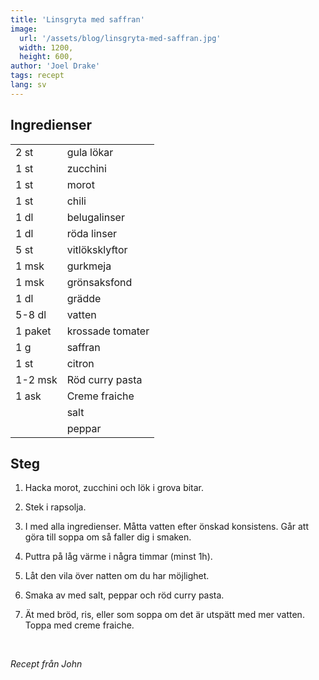 ```yaml
---
title: 'Linsgryta med saffran'
image:
  url: '/assets/blog/linsgryta-med-saffran.jpg'
  width: 1200,
  height: 600,
author: 'Joel Drake'
tags: recept
lang: sv
---
```


## Ingredienser

|         |                  |
| ------- | ---------------- |
| 2 st    | gula lökar       |
| 1 st    | zucchini         |
| 1 st    | morot            |
| 1 st    | chili            |
| 1 dl    | belugalinser     |
| 1 dl    | röda linser      |
| 5 st    | vitlöksklyftor   |
| 1 msk   | gurkmeja         |
| 1 msk   | grönsaksfond     |
| 1 dl    | grädde           |
| 5-8 dl  | vatten           |
| 1 paket | krossade tomater |
| 1 g     | saffran          |
| 1 st    | citron           |
| 1-2 msk | Röd curry pasta  |
| 1 ask   | Creme fraiche    |
|         | salt             |
|         | peppar           |

## Steg

1. Hacka morot, zucchini och lök i grova bitar.

2. Stek i rapsolja.

3. I med alla ingredienser. Måtta vatten efter önskad konsistens. Går att göra till soppa om så faller dig i smaken.

4. Puttra på låg värme i några timmar (minst 1h).

5. Låt den vila över natten om du har möjlighet.

6. Smaka av med salt, peppar och röd curry pasta.

7. Ät med bröd, ris, eller som soppa om det är utspätt med mer vatten. Toppa med creme fraiche.

<br />

_Recept från John_
